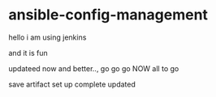 # ansible-config-management

hello i am using jenkins

and it is fun

updateed now and better..,
go go go NOW  all to go

save artifact set up complete updated

